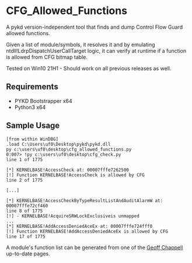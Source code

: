 # CFG_Allowed_Functions
A pykd version-independent tool that finds and dump Control Flow Guard allowed functions.

Given a list of module/symbols, it resolves it and by emulating ntdll!LdrpDispatchUserCallTarget logic, it can verify at runtime
if a function is allowed from CFG bitmap table.

Tested on Win10 21H1 - Should work on all previous releases as well.

## Requirements

* PYKD Bootstrapper x64
* Python3 x64 

## Sample Usage
```
[from within WinDBG]
.load C:\Users\uf0\Desktop\pykd\pykd.dll
py c:\users\uf0\desktop\cfg_allowed_functions.py 
0:007> !py c:\users\uf0\desktop\cfg_check.py
line 1 of 1775

[*] KERNELBASE!AccessCheck at: 00007fffe7262500
[!] Function KERNELBASE!AccessCheck is allowed by CFG
line 2 of 1775

[...]

[*] KERNELBASE!AccessCheckByTypeResultListAndAuditAlarmW at: 00007fffe72cf460
line 8 of 1775
[!] - KERNELBASE!AcquireSRWLockExclusiveis unmapped
...
[*] KERNELBASE!AddAccessDeniedAceEx at: 00007fffe724fff0
[!] Function KERNELBASE!AddAccessDeniedAceEx is allowed by CFG
line 17 of 1775
```

A module's function list can be generated from one of the [Geoff Chappell](https://www.geoffchappell.com/studies/windows/win32/kernel32/api/index.htm) up-to-date pages.
